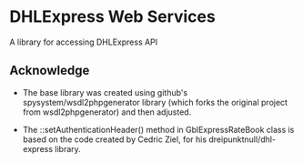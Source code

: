 # DHLExpress Web Services

A library for accessing DHLExpress API

## Acknowledge
- The base library was created using github's spysystem/wsdl2phpgenerator library (which forks the original project from wsdl2phpgenerator) and then adjusted.

- The ::setAuthenticationHeader() method in GblExpressRateBook class is based on the code created by Cedric Ziel, for his dreipunktnull/dhl-express library.
